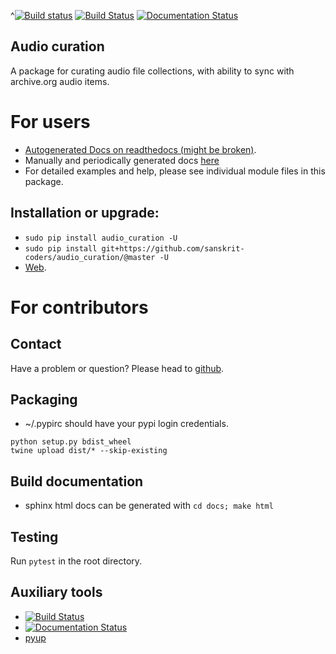 ^[![Build status](https://github.com/sanskrit-coders/audio_curation/workflows/Python%20package/badge.svg)](https://github.com/sanskrit-coders/audio_curation/actions)
[![Build Status](https://travis-ci.org/sanskrit-coders/audio_curation.svg?branch=master)](https://travis-ci.org/sanskrit-coders/audio_curation)
[![Documentation Status](https://readthedocs.org/projects/audio_curation/badge/?version=latest)](http://audio_curation.readthedocs.io/en/latest/?badge=latest)

## Audio curation

A package for curating audio file collections, with ability to sync with archive.org audio items. 

# For users
* [Autogenerated Docs on readthedocs (might be broken)](http://audio_curation.readthedocs.io/en/latest/).
* Manually and periodically generated docs [here](https://sanskrit-coders.github.io/audio_curation/build/html/)
* For detailed examples and help, please see individual module files in this package.


## Installation or upgrade:
* `sudo pip install audio_curation -U`
* `sudo pip install git+https://github.com/sanskrit-coders/audio_curation/@master -U`
* [Web](https://pypi.python.org/pypi/audio_curation).


# For contributors

## Contact

Have a problem or question? Please head to [github](https://github.com/sanskrit-coders/audio_curation).

## Packaging

* ~/.pypirc should have your pypi login credentials.
```
python setup.py bdist_wheel
twine upload dist/* --skip-existing
```

## Build documentation
- sphinx html docs can be generated with `cd docs; make html`

## Testing
Run `pytest` in the root directory.

## Auxiliary tools
- [![Build Status](https://travis-ci.org/sanskrit-coders/audio_curation.svg?branch=master)](https://travis-ci.org/sanskrit-coders/audio_curation)
- [![Documentation Status](https://readthedocs.org/projects/audio_curation/badge/?version=latest)](http://audio_curation.readthedocs.io/en/latest/?badge=latest)
- [pyup](https://pyup.io/account/repos/github/sanskrit-coders/audio_curation/)